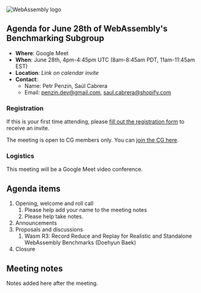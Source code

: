 ![WebAssembly logo](/images/WebAssembly.png)

## Agenda for June 28th of WebAssembly's Benchmarking Subgroup

- **Where**: Google Meet
- **When**: June 28th, 4pm-4:45pm UTC (8am-8:45am PDT, 11am-11:45am EST)
- **Location**: _Link on calendar invite_
- **Contact**:
    - Name: Petr Penzin, Saúl Cabrera
    - Email: penzin.dev@gmail.com, saul.cabrera@shopify.com


### Registration

If this is your first time attending, please [fill out the registration form](https://forms.gle/QCmhyM4QwvWvZR9b8) to receive an invite.

The meeting is open to CG members only. You can [join the CG here](https://www.w3.org/community/webassembly/).

### Logistics

This meeting will be a Google Meet video conference.

## Agenda items

1. Opening, welcome and roll call
    1. Please help add your name to the meeting notes
    1. Please help take notes.
1. Announcements
1. Proposals and discussions
    1. Wasm R3: Record Reduce and Replay for Realistic and Standalone
       WebAssembly Benchmarks (Doehyun Baek)
1. Closure

## Meeting notes

Notes added here after the meeting.
